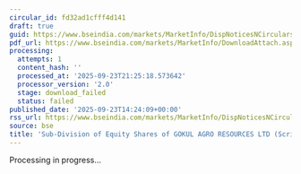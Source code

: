 ```yaml
---
circular_id: fd32ad1cfff4d141
draft: true
guid: https://www.bseindia.com/markets/MarketInfo/DispNoticesNCirculars.aspx?Noticeid={185450FF-79A4-4BC5-A83D-806B0BBD32E2}&noticeno=20250923-68&dt=09/23/2025&icount=68&totcount=84&flag=0
pdf_url: https://www.bseindia.com/markets/MarketInfo/DownloadAttach.aspx?id=20250923-68&attachedId=
processing:
  attempts: 1
  content_hash: ''
  processed_at: '2025-09-23T21:25:18.573642'
  processor_version: '2.0'
  stage: download_failed
  status: failed
published_date: '2025-09-23T14:24:09+00:00'
rss_url: https://www.bseindia.com/markets/MarketInfo/DispNoticesNCirculars.aspx?Noticeid={185450FF-79A4-4BC5-A83D-806B0BBD32E2}&noticeno=20250923-68&dt=09/23/2025&icount=68&totcount=84&flag=0
source: bse
title: 'Sub-Division of Equity Shares of GOKUL AGRO RESOURCES LTD (Scrip Code: 539725).'
---
```


Processing in progress...
